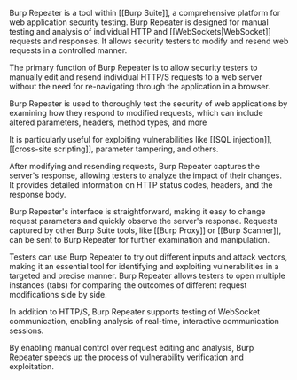 Burp Repeater is a tool within [[Burp Suite]], a comprehensive platform for web application security testing. Burp Repeater is designed for manual testing and analysis of individual HTTP and [[WebSockets|WebSocket]] requests and responses. It allows security testers to modify and resend web requests in a controlled manner. 

The primary function of Burp Repeater is to allow security testers to manually edit and resend individual HTTP/S requests to a web server without the need for re-navigating through the application in a browser.

Burp Repeater is used to thoroughly test the security of web applications by examining how they respond to modified requests, which can include altered parameters, headers, method types, and more

It is particularly useful for exploiting vulnerabilities like [[SQL injection]], [[cross-site scripting]], parameter tampering, and others.

After modifying and resending requests, Burp Repeater captures the server's response, allowing testers to analyze the impact of their changes. It provides detailed information on HTTP status codes, headers, and the response body.

Burp Repeater's interface is straightforward, making it easy to change request parameters and quickly observe the server's response. Requests captured by other Burp Suite tools, like [[Burp Proxy]] or [[Burp Scanner]], can be sent to Burp Repeater for further examination and manipulation.

Testers can use Burp Repeater to try out different inputs and attack vectors, making it an essential tool for identifying and exploiting vulnerabilities in a targeted and precise manner. Burp Repeater allows testers to open multiple instances (tabs) for comparing the outcomes of different request modifications side by side.

In addition to HTTP/S, Burp Repeater supports testing of WebSocket communication, enabling analysis of real-time, interactive communication sessions.

By enabling manual control over request editing and analysis, Burp Repeater speeds up the process of vulnerability verification and exploitation.